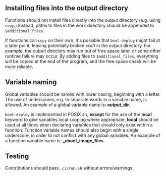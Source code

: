 ## Installing files into the output directory

Functions should not install files directly into the output directory (e.g.
using `copy`.) Instead, paths to files in the work directory should be appended
to `$additional_files`.

If functions call `copy` on their own, it's possible that `boot-deploy` might
fail at a later point, leaving potentially broken cruft in the output
directory. For example, the output directory may run out of free space later,
or some other runtime failure may occur. By adding files to
`$additional_files`, everything will be copied at the end of the program, and
the free space check will be more reliable.

## Variable naming

Global variables should be named with lower casing, beginning with a letter.
The use of underscores, e.g. to separate words in a variable name, is allowed.
An example of a global variable name is: **output_dir**.

`boot-deploy` is implemented in POSIX sh, **except** for the use of the
**local** keyword to give variables local scoping where appropriate. **local**
should be used at all times when declaring variables that should only exist
within a function. Function variable names should also begin with a single
underscore, in order to not conflict with any global variables. An example of a
function variable name is: **_uboot_image_files**.

## Testing

Contributions should pass `.ci/run.sh` without errors/warnings.
